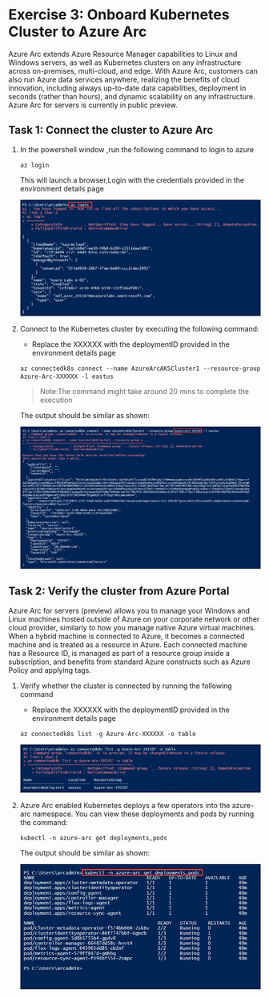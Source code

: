 # Exercise 3: Onboard Kubernetes Cluster to Azure Arc
Azure Arc extends Azure Resource Manager capabilities to Linux and Windows servers, as well as Kubernetes clusters on any infrastructure across on-premises, multi-cloud, and edge. With Azure Arc, customers can also run Azure data services anywhere, realizing the benefits of cloud innovation, including always up-to-date data capabilities, deployment in seconds (rather than hours), and dynamic scalability on any infrastructure. Azure Arc for servers is currently in public preview.

## Task 1: Connect the cluster to Azure Arc
1. In the powershell window ,run the following command to login to azure
    
   ```
   az login
   ```
   This will launch a browser,Login with the credentials provided in the environment details page
   
   ![](./images/azure-arc-04.png) 

2. Connect to the Kubernetes cluster by executing the following command:
   - Replace the XXXXXX with the deploymentID provided in the environment details page
   
   ```
   az connectedk8s connect --name AzureArcAKSCluster1 --resource-group Azure-Arc-XXXXXX -l eastus
   ```
   > Note:The command might take around 20 mins to complete the execution
   
   The output should be similar as shown:
   
   ![](./images/azure-arc-05.png) 

## Task 2: Verify the cluster from Azure Portal
Azure Arc for servers (preview) allows you to manage your Windows and Linux machines hosted outside of Azure on your corporate network or other cloud provider, similarly to how you manage native Azure virtual machines. When a hybrid machine is connected to Azure, it becomes a connected machine and is treated as a resource in Azure. Each connected machine has a Resource ID, is managed as part of a resource group inside a subscription, and benefits from standard Azure constructs such as Azure Policy and applying tags.

1. Verify whether the cluster is connected by running the following command
   
   - Replace the XXXXXX with the deploymentID provided in the environment details page

   ```
   az connectedk8s list -g Azure-Arc-XXXXXX -o table  
   ```
   ![](./images/azure-arc-06.png)

2. Azure Arc enabled Kubernetes deploys a few operators into the azure-arc namespace. You can view these deployments and pods by running the command:
   
   ```
   kubectl -n azure-arc get deployments,pods
   ```
   The output should be similar as shown:
   
   ![](./images/azure-arc-07.png) 
